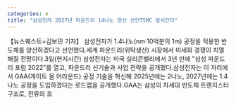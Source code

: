 ```yaml
---
categories: e
title: "삼성전자 2027년 파운드리 14나노 양산 선언TSMC 앞서간다"
---
```

【뉴스퀘스트=김보민 기자】 삼성전자가 1.4나노(nm·10억분의 1m) 공정을 적용한 반도체를 양산하겠다고 선언했다.세계 파운드리(위탁생산) 시장에서 미세화 경쟁이 치열해질 전망이다.3일(현지시간) 삼성전자는 미국 실리콘밸리에서 3년 만에 "삼성 파운드리 포럼 2022"를 열고, 파운드리 신기술과 사업 전략을 공개했다.삼성전자는 이 자리에서 GAA(게이트 올 어라운드) 공정 기술을 혁신해 2025년에는 2나노, 2027년에는 1.4나노 공정을 도입하겠다는 로드맵을 공개했다.GAA는 삼성의 차세대 반도체 트랜지스터 구조로, 전류의 흐